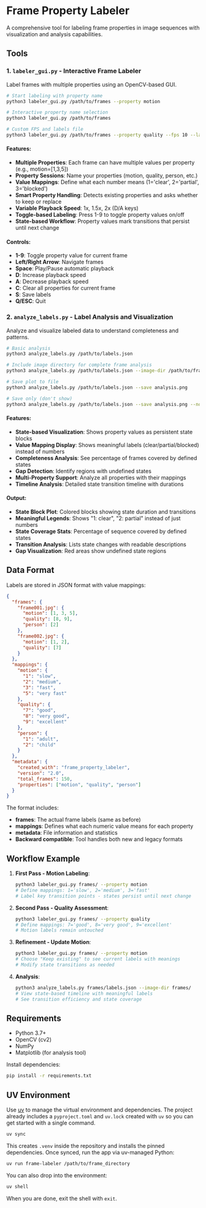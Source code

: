 # Frame Property Labeler

A comprehensive tool for labeling frame properties in image sequences with visualization and analysis capabilities.

## Tools

### 1. `labeler_gui.py` - Interactive Frame Labeler

Label frames with multiple properties using an OpenCV-based GUI.

```bash
# Start labeling with property name
python3 labeler_gui.py /path/to/frames --property motion

# Interactive property name selection
python3 labeler_gui.py /path/to/frames

# Custom FPS and labels file
python3 labeler_gui.py /path/to/frames --property quality --fps 10 --labels custom_labels.json
```

#### Features:
- **Multiple Properties**: Each frame can have multiple values per property (e.g., motion=[1,3,5])
- **Property Sessions**: Name your properties (motion, quality, person, etc.)
- **Value Mappings**: Define what each number means (1='clear', 2='partial', 3='blocked')
- **Smart Property Handling**: Detects existing properties and asks whether to keep or replace
- **Variable Playback Speed**: 1x, 1.5x, 2x (D/A keys)
- **Toggle-based Labeling**: Press 1-9 to toggle property values on/off
- **State-based Workflow**: Property values mark transitions that persist until next change

#### Controls:
- **1-9**: Toggle property value for current frame
- **Left/Right Arrow**: Navigate frames
- **Space**: Play/Pause automatic playback
- **D**: Increase playback speed
- **A**: Decrease playback speed
- **C**: Clear all properties for current frame
- **S**: Save labels
- **Q/ESC**: Quit

### 2. `analyze_labels.py` - Label Analysis and Visualization

Analyze and visualize labeled data to understand completeness and patterns.

```bash
# Basic analysis
python3 analyze_labels.py /path/to/labels.json

# Include image directory for complete frame analysis
python3 analyze_labels.py /path/to/labels.json --image-dir /path/to/frames

# Save plot to file
python3 analyze_labels.py /path/to/labels.json --save analysis.png

# Save only (don't show)
python3 analyze_labels.py /path/to/labels.json --save analysis.png --no-show
```

#### Features:
- **State-based Visualization**: Shows property values as persistent state blocks
- **Value Mapping Display**: Shows meaningful labels (clear/partial/blocked) instead of numbers
- **Completeness Analysis**: See percentage of frames covered by defined states
- **Gap Detection**: Identify regions with undefined states
- **Multi-Property Support**: Analyze all properties with their mappings
- **Timeline Analysis**: Detailed state transition timeline with durations

#### Output:
- **State Block Plot**: Colored blocks showing state duration and transitions
- **Meaningful Legends**: Shows "1: clear", "2: partial" instead of just numbers
- **State Coverage Stats**: Percentage of sequence covered by defined states
- **Transition Analysis**: Lists state changes with readable descriptions
- **Gap Visualization**: Red areas show undefined state regions

## Data Format

Labels are stored in JSON format with value mappings:

```json
{
  "frames": {
    "frame001.jpg": {
      "motion": [1, 3, 5],
      "quality": [8, 9],
      "person": [2]
    },
    "frame002.jpg": {
      "motion": [1, 2],
      "quality": [7]
    }
  },
  "mappings": {
    "motion": {
      "1": "slow",
      "2": "medium", 
      "3": "fast",
      "5": "very fast"
    },
    "quality": {
      "7": "good",
      "8": "very good",
      "9": "excellent"
    },
    "person": {
      "1": "adult",
      "2": "child"
    }
  },
  "metadata": {
    "created_with": "frame_property_labeler",
    "version": "2.0",
    "total_frames": 150,
    "properties": ["motion", "quality", "person"]
  }
}
```

The format includes:
- **frames**: The actual frame labels (same as before)
- **mappings**: Defines what each numeric value means for each property
- **metadata**: File information and statistics
- **Backward compatible**: Tool handles both new and legacy formats

## Workflow Example

1. **First Pass - Motion Labeling**:
   ```bash
   python3 labeler_gui.py frames/ --property motion
   # Define mappings: 1='slow', 2='medium', 3='fast'
   # Label key transition points - states persist until next change
   ```

2. **Second Pass - Quality Assessment**:
   ```bash
   python3 labeler_gui.py frames/ --property quality  
   # Define mappings: 7='good', 8='very good', 9='excellent'
   # Motion labels remain untouched
   ```

3. **Refinement - Update Motion**:
   ```bash
   python3 labeler_gui.py frames/ --property motion
   # Choose "Keep existing" to see current labels with meanings
   # Modify state transitions as needed
   ```

4. **Analysis**:
   ```bash
   python3 analyze_labels.py frames/labels.json --image-dir frames/
   # View state-based timeline with meaningful labels
   # See transition efficiency and state coverage
   ```

## Requirements
- Python 3.7+
- OpenCV (cv2)
- NumPy  
- Matplotlib (for analysis tool)

Install dependencies:

```bash
pip install -r requirements.txt
```

## UV Environment
Use [uv](https://docs.astral.sh/uv/) to manage the virtual environment and dependencies. The project already includes a `pyproject.toml` and `uv.lock` created with `uv` so you can get started with a single command.

```bash
uv sync
```

This creates `.venv` inside the repository and installs the pinned dependencies. Once synced, run the app via uv-managed Python:

```bash
uv run frame-labeler /path/to/frame_directory
```

You can also drop into the environment:

```bash
uv shell
```

When you are done, exit the shell with `exit`.

